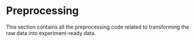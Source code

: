 # Preprocessing

This section contains all the preprocessing code related to transforming
the raw data into experiment-ready data.
